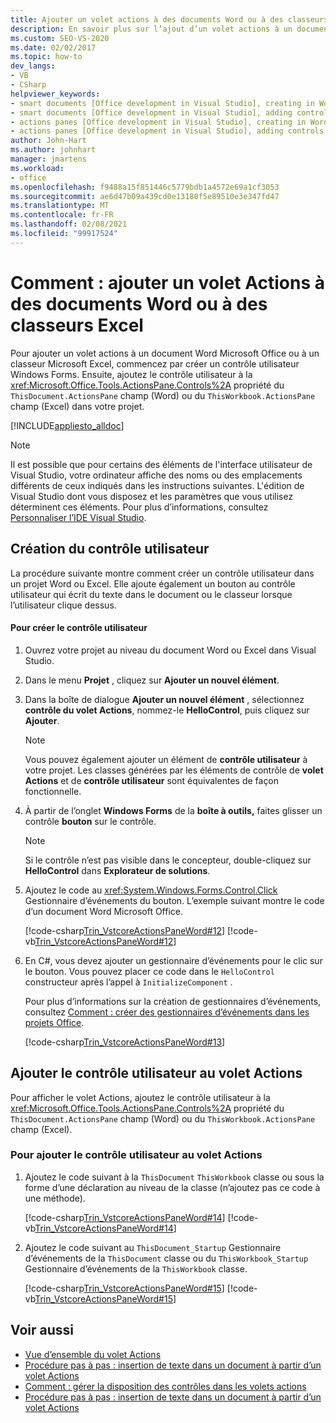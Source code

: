 ```yaml
---
title: Ajouter un volet actions à des documents Word ou à des classeurs Excel
description: En savoir plus sur l’ajout d’un volet actions à un document Word Microsoft Office ou un classeur Microsoft Excel, vous devez d’abord créer un contrôle utilisateur Windows Forms.
ms.custom: SEO-VS-2020
ms.date: 02/02/2017
ms.topic: how-to
dev_langs:
- VB
- CSharp
helpviewer_keywords:
- smart documents [Office development in Visual Studio], creating in Word
- smart documents [Office development in Visual Studio], adding controls
- actions panes [Office development in Visual Studio], creating in Word
- actions panes [Office development in Visual Studio], adding controls
author: John-Hart
ms.author: johnhart
manager: jmartens
ms.workload:
- office
ms.openlocfilehash: f9488a15f851446c5779bdb1a4572e69a1cf3053
ms.sourcegitcommit: ae6d47b09a439cd0e13180f5e89510e3e347fd47
ms.translationtype: MT
ms.contentlocale: fr-FR
ms.lasthandoff: 02/08/2021
ms.locfileid: "99917524"
---
```

# <a name="how-to-add-an-actions-pane-to-word-documents-or-excel-workbooks"></a>Comment : ajouter un volet Actions à des documents Word ou à des classeurs Excel
  Pour ajouter un volet actions à un document Word Microsoft Office ou à un classeur Microsoft Excel, commencez par créer un contrôle utilisateur Windows Forms. Ensuite, ajoutez le contrôle utilisateur à la <xref:Microsoft.Office.Tools.ActionsPane.Controls%2A> propriété du `ThisDocument.ActionsPane` champ (Word) ou du `ThisWorkbook.ActionsPane` champ (Excel) dans votre projet.

 [!INCLUDE[appliesto_alldoc](../vsto/includes/appliesto-alldoc-md.md)]

> [!NOTE]
> Il est possible que pour certains des éléments de l'interface utilisateur de Visual Studio, votre ordinateur affiche des noms ou des emplacements différents de ceux indiqués dans les instructions suivantes. L'édition de Visual Studio dont vous disposez et les paramètres que vous utilisez déterminent ces éléments. Pour plus d’informations, consultez [Personnaliser l’IDE Visual Studio](../ide/personalizing-the-visual-studio-ide.md).

## <a name="creating-the-user-control"></a>Création du contrôle utilisateur
 La procédure suivante montre comment créer un contrôle utilisateur dans un projet Word ou Excel. Elle ajoute également un bouton au contrôle utilisateur qui écrit du texte dans le document ou le classeur lorsque l’utilisateur clique dessus.

#### <a name="to-create-the-user-control"></a>Pour créer le contrôle utilisateur

1. Ouvrez votre projet au niveau du document Word ou Excel dans Visual Studio.

2. Dans le menu **Projet** , cliquez sur **Ajouter un nouvel élément**.

3. Dans la boîte de dialogue **Ajouter un nouvel élément** , sélectionnez **contrôle du volet Actions**, nommez-le **HelloControl**, puis cliquez sur **Ajouter**.

    > [!NOTE]
    > Vous pouvez également ajouter un élément de **contrôle utilisateur** à votre projet. Les classes générées par les éléments de contrôle de **volet Actions** et de **contrôle utilisateur** sont équivalentes de façon fonctionnelle.

4. À partir de l’onglet **Windows Forms** de la **boîte à outils,** faites glisser un contrôle **bouton** sur le contrôle.

    > [!NOTE]
    > Si le contrôle n’est pas visible dans le concepteur, double-cliquez sur **HelloControl** dans **Explorateur de solutions**.

5. Ajoutez le code au <xref:System.Windows.Forms.Control.Click> Gestionnaire d’événements du bouton. L’exemple suivant montre le code d’un document Word Microsoft Office.

     [!code-csharp[Trin_VstcoreActionsPaneWord#12](../vsto/codesnippet/CSharp/Trin_VstcoreActionsPaneWordCS/HelloControl.cs#12)]
     [!code-vb[Trin_VstcoreActionsPaneWord#12](../vsto/codesnippet/VisualBasic/Trin_VstcoreActionsPaneWordVB/HelloControl.vb#12)]

6. En C#, vous devez ajouter un gestionnaire d’événements pour le clic sur le bouton. Vous pouvez placer ce code dans le `HelloControl` constructeur après l’appel à `InitializeComponent` .

     Pour plus d’informations sur la création de gestionnaires d’événements, consultez [Comment : créer des gestionnaires d’événements dans les projets Office](../vsto/how-to-create-event-handlers-in-office-projects.md).

     [!code-csharp[Trin_VstcoreActionsPaneWord#13](../vsto/codesnippet/CSharp/Trin_VstcoreActionsPaneWordCS/HelloControl.cs#13)]

## <a name="add-the-user-control-to-the-actions-pane"></a>Ajouter le contrôle utilisateur au volet Actions
 Pour afficher le volet Actions, ajoutez le contrôle utilisateur à la <xref:Microsoft.Office.Tools.ActionsPane.Controls%2A> propriété du `ThisDocument.ActionsPane` champ (Word) ou du `ThisWorkbook.ActionsPane` champ (Excel).

### <a name="to-add-the-user-control-to-the-actions-pane"></a>Pour ajouter le contrôle utilisateur au volet Actions

1. Ajoutez le code suivant à la `ThisDocument` `ThisWorkbook` classe ou sous la forme d’une déclaration au niveau de la classe (n’ajoutez pas ce code à une méthode).

     [!code-csharp[Trin_VstcoreActionsPaneWord#14](../vsto/codesnippet/CSharp/Trin_VstcoreActionsPaneWordCS/ThisDocument.cs#14)]
     [!code-vb[Trin_VstcoreActionsPaneWord#14](../vsto/codesnippet/VisualBasic/Trin_VstcoreActionsPaneWordVB/ThisDocument.vb#14)]

2. Ajoutez le code suivant au `ThisDocument_Startup` Gestionnaire d’événements de la `ThisDocument` classe ou du `ThisWorkbook_Startup` Gestionnaire d’événements de la `ThisWorkbook` classe.

     [!code-csharp[Trin_VstcoreActionsPaneWord#15](../vsto/codesnippet/CSharp/Trin_VstcoreActionsPaneWordCS/ThisDocument.cs#15)]
     [!code-vb[Trin_VstcoreActionsPaneWord#15](../vsto/codesnippet/VisualBasic/Trin_VstcoreActionsPaneWordVB/ThisDocument.vb#15)]

## <a name="see-also"></a>Voir aussi
- [Vue d’ensemble du volet Actions](../vsto/actions-pane-overview.md)
- [Procédure pas à pas : insertion de texte dans un document à partir d’un volet Actions](../vsto/walkthrough-inserting-text-into-a-document-from-an-actions-pane.md)
- [Comment : gérer la disposition des contrôles dans les volets actions](../vsto/how-to-manage-control-layout-on-actions-panes.md)
- [Procédure pas à pas : insertion de texte dans un document à partir d’un volet Actions](../vsto/walkthrough-inserting-text-into-a-document-from-an-actions-pane.md)
